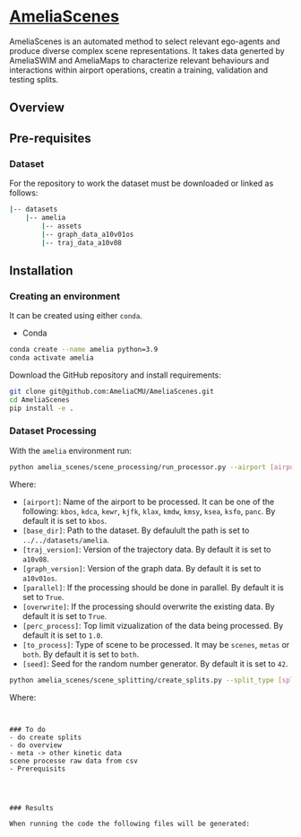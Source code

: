 # [AmeliaScenes](http://ameliacmu.github.io/)

AmeliaScenes is an automated method to select relevant ego-agents and produce diverse complex scene representations. It takes data generted by AmeliaSWIM and AmeliaMaps  to characterize relevant behaviours and interactions within airport operations, creatin a training, validation and testing splits.

## Overview

<!-- We use Amelia-Scenes to extract scenes from the raw CSV files. Our scene extraction is easily configurable to obtain different types of scenes in terms of number of agents of interest, scene length, and point-to-point granularity.

We also provide scene characterization tools to analyze scene complexity w.r.t individual agent kinematic profiles, as well as level of agent-to-agent interactivity and crowdedness. -->



<!-- Contributions
[Ingrid Navarro](https://navars.xyz) *, [Jay Patrikar](https://www.jaypatrikar.me) *, Joao P. A. Dantas,
Rohan Baijal, Ian Higgins, [Sebastian Scherer](https://theairlab.org/team/sebastian/) and [Jean Oh](https://www.cs.cmu.edu/~./jeanoh/) -->

## Pre-requisites

### Dataset

For the repository to work the dataset must be downloaded or linked as follows:

```bash
|-- datasets
    |-- amelia
        |-- assets
        |-- graph_data_a10v01os
        |-- traj_data_a10v08

```

## Installation

### Creating an environment

It can be created using either `conda`.

- Conda

```bash
conda create --name amelia python=3.9
conda activate amelia
```

Download the GitHub repository and install requirements:

```bash
git clone git@github.com:AmeliaCMU/AmeliaScenes.git
cd AmeliaScenes
pip install -e .
```

### Dataset Processing


<!-- For scene processing   -->
With the `amelia` environment run:

```bash
python amelia_scenes/scene_processing/run_processor.py --airport [airport_name] --base_dir [path_to_dataset] --traj_version [version] --graph_version [version] --parallel [parallel] --overwite [overwite] --perc_process [percentage] --to_process [to_process] --seed [seed]
```

Where:

- `[airport]`: Name of the airport to be processed. It can be one of the following: `kbos`, `kdca`, `kewr`, `kjfk`, `klax`, `kmdw`, `kmsy`, `ksea`, `ksfo`, `panc`. By default it is set to `kbos`.
- `[base_dir]`: Path to the dataset. By defaulult the path is set to `../../datasets/amelia`.
- `[traj_version]`: Version of the trajectory data. By default it is set to `a10v08`.
- `[graph_version]`: Version of the graph data. By default it is set to `a10v01os`.
- `[parallel]`: If the processing should be done in parallel. By default it is set to `True`.
- `[overwrite]`: If the processing should overwrite the existing data. By default it is set to `True`.
- `[perc_process]`: Top limit vizualization of the data being processed. By default it is set to `1.0`.
- `[to_process]`: Type of scene to be processed. It may be `scenes`, `metas` or `both`.  By default it is set to `both`.
- `[seed]`: Seed for the random number generator. By default it is set to `42`.

``` bash
python amelia_scenes/scene_splitting/create_splits.py --split_type [split_type] --base_dir [path_to_dataset] --traj_version [version] --graph_version [version] --seed [seed]
```

Where:

```


### To do
- do create splits
- do overview
- meta -> other kinetic data
scene processe raw data from csv
- Prerequisits




### Results

When running the code the following files will be generated:
